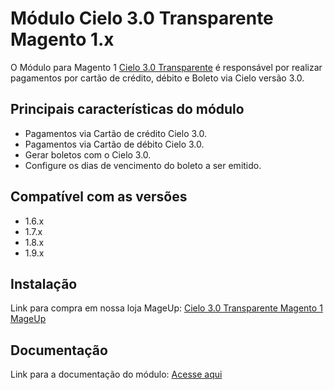 # Módulo Cielo 3.0 Transparente Magento 1.x
O Módulo para Magento 1 [Cielo 3.0 Transparente](https://www.mageup.com/modulo-para-magento-cielo-3-0-transparente.html) é responsável por realizar pagamentos por cartão de crédito, débito e Boleto via Cielo versão 3.0.

## Principais características do módulo
* Pagamentos via Cartão de crédito Cielo 3.0.
* Pagamentos via Cartão de débito Cielo 3.0.
* Gerar boletos com o Cielo 3.0.
* Configure os dias de vencimento do boleto a ser emitido. 

## Compatível com as versões
* 1.6.x
* 1.7.x
* 1.8.x
* 1.9.x 

## Instalação
Link para compra em nossa loja MageUp: [Cielo 3.0 Transparente Magento 1 MageUp](https://www.mageup.com/modulo-para-magento-cielo-3-0-transparente.html)

## Documentação
Link para a documentação do módulo: [Acesse aqui](https://www.mageup.com/media/attachment/file/g/u/guia_usuario_m_dulo_-_cielo_3.0_m1.pdf)
